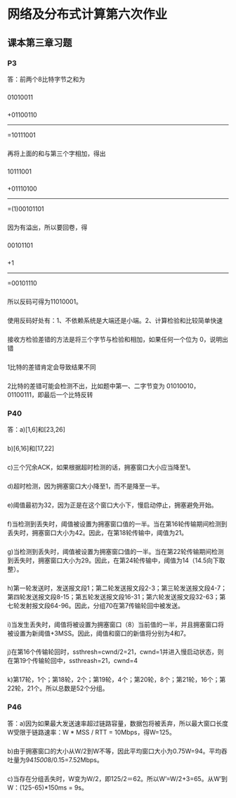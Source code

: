 # 网络及分布式计算第六次作业
## 课本第三章习题
### P3
答：前两个8比特字节之和为
### 
   01010011
### 
  +01100110
***
=10111001
### 
再将上面的和与第三个字相加，得出
### 
   10111001
### 
  +01110100
***
=(1)00101101
### 
因为有溢出，所以要回卷，得
### 
   00101101
### 
  +1
***
=00101110
### 
所以反码可得为11010001。
### 
使用反码好处有：1、不依赖系统是大端还是小端。2、计算检验和比较简单快速
### 
接收方检验差错的方法是将三个字节与检验和相加，如果任何一个位为 0，说明出错
### 
1比特的差错肯定会导致结果不同
### 
2比特的差错可能会检测不出，比如题中第一、二字节变为 01010010，01100111，即最后一个比特反转
### P40
答：a)[1,6]和[23,26]
### 
b)[6,16]和[17,22]
### 
c)三个冗余ACK，如果根据超时检测的话，拥塞窗口大小应当降至1。
### 
d)超时检测，因为拥塞窗口大小降至1，而不是降至一半。
### 
e)阈值最初为32，因为正是在这个窗口大小下，慢启动停止，拥塞避免开始。
### 
f)当检测到丢失时，阈值被设置为拥塞窗口值的一半。当在第16轮传输期间检测到丢失时，拥塞窗口大小为42。因此，在第18轮传输中，阈值为21。
### 
g)当检测到丢失时，阈值被设置为拥塞窗口值的一半。当在第22轮传输期间检测到丢失时，拥塞窗口大小为29。因此，在第24轮传输中，阈值为14（14.5向下取整）。
### 
h)第一轮发送时，发送报文段1；第二轮发送报文段2-3；第三轮发送报文段4-7；第四轮发送报文段8-15；第五轮发送报文段16-31；第六轮发送报文段32-63；第七轮发射报文段64-96。因此，分组70在第7传输轮回中被发送。
### 
i)当发生丢失时，阈值将被设置为拥塞窗口（8）当前值的一半，并且拥塞窗口将被设置为新阈值+3MSS。因此，阈值和窗口的新值将分别为4和7。
### 
j)在第16个传输轮回时，ssthresh=cwnd/2=21，cwnd=1并进入慢启动状态，则在第19个传输轮回中，ssthreash=21，cwnd=4
### 
k)第17轮，1个；第18轮，2个；第19轮，4个；第20轮，8个；第21轮，16个；第22轮，21个。所以总数是52个分组。
### P46
答：a)因为如果最大发送速率超过链路容量，数据包将被丢弃，所以最大窗口长度W受限于链路速率：W * MSS / RTT = 10Mbps，得W=125。
### 
b)由于拥塞窗口的大小从W/2到W不等，因此平均窗口大小为0.75W=94。平均吞吐量为94*1500*8/0.15=7.52Mbps。
### 
c)当存在分组丢失时，W变为W/2，即125/2＝62。所以W’=W/2+3=65。从W’到W：(125-65)*150ms = 9s。